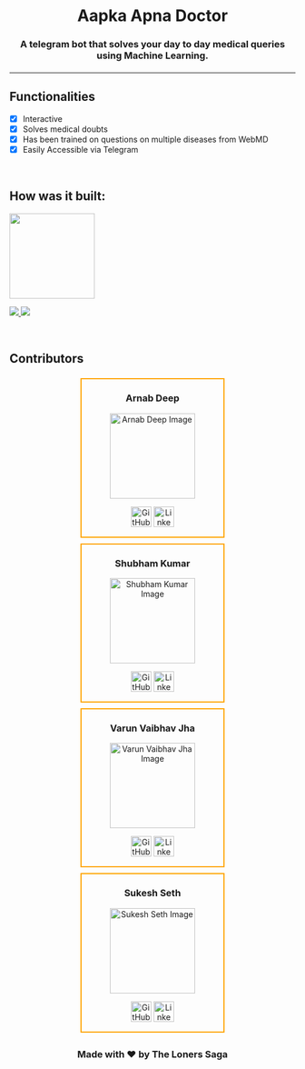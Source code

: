 <p align="center">
	<h1 align="center">Aapka Apna Doctor</h1>
	<h3 align="center">A telegram bot that solves your day to day medical queries using Machine Learning.<h4>
</p>

---

## Functionalities
- [x]  Interactive
- [x]  Solves medical doubts
- [x]  Has been trained on questions on multiple diseases from WebMD
- [x]  Easily Accessible via Telegram

<br>

## How was it built:
<img src="https://raw.githubusercontent.com/RasaHQ/rasa-nlu-examples/master/square-logo.svg" height="150px">
<p>
<img src="https://img.shields.io/badge/Built%20with%20Python3-%231DA1F2.svg?&style=for-the-badge&logo=Python&logoColor=white&color=E34F26"><a href="#">
<img src="https://img.shields.io/badge/Use%20Now%20on%20Telegram-%231DA1F2.svg?&style=for-the-badge&logo=Telegram&logoColor=white&color=2CA5E0"></a>
</p>

<br>

<!-- ## Instructions to run

* Pre-requisites:
	-  < insert pre-requisite >
	-  < insert pre-requisite >

* < directions to install > 
```bash
< insert code >
```

* < directions to execute >

```bash
< insert code > 
```
-->

## Contributors

<!--style>
	.flexbox{
		display: flex;
		flex-wrap: wrap;
		width: 100%;
		justify-content: center;
	}
	.contributer{
		min-width: 250px;
		border: 2px solid #ffa400;
		margin: 5px;
	}
</style-->

<div class="flexbox" style="display: flex; flex-wrap: wrap; width: 100%; justify-content: center;">

<div class="contributer" align="center" style="min-width: 250px; border: 2px solid #ffa400; margin: 5px;">
<h3>Arnab Deep</h3>
<p align="center">
<img src = "https://avatars2.githubusercontent.com/u/49037005?s=460&u=5141a8e80dcb54841dc20263a1db94d8dff0775c&v=4" width="150" height="150" alt="Arnab Deep Image">
</p>
<p align="center">
<a href = "https://github.com/arnoob16"><img src = "http://www.iconninja.com/files/241/825/211/round-collaboration-social-github-code-circle-network-icon.svg" width="36" height = "36" alt="GitHub"/></a>
<a href = "https://www.linkedin.com/in/arnabdeep/">
<img src = "http://www.iconninja.com/files/863/607/751/network-linkedin-social-connection-circular-circle-media-icon.svg" width="36" height="36" alt="LinkedIn"/>
</a>
</p>
</div>

<div class="contributer" align="center" style="min-width: 250px; border: 2px solid #ffa400; margin: 5px;">
<h3>Shubham Kumar</h3>
<p align="center">
<img src = "https://avatars2.githubusercontent.com/u/42847318?s=460&u=d3eb6213ba4a752bd93925ba0842cb954c19c4ad&v=4" width="150" height="150" alt="Shubham Kumar Image">
</p>
<p align="center">
<a href = "https://github.com/zyberg2091"><img src = "http://www.iconninja.com/files/241/825/211/round-collaboration-social-github-code-circle-network-icon.svg" width="36" height = "36" alt="GitHub"/></a>
<a href = "https://www.linkedin.com/in/shubham-kumar-7b0a5a16a/">
<img src = "http://www.iconninja.com/files/863/607/751/network-linkedin-social-connection-circular-circle-media-icon.svg" width="36" height="36" alt="LinkedIn"/>
</a>
</p>
</div>

<div class="contributer" align="center" style="min-width: 250px; border: 2px solid #ffa400; margin: 5px;">
<h3>Varun Vaibhav Jha</h3>
<p align="center">
<img src = "https://avatars1.githubusercontent.com/u/60656060?s=400&u=20e1aa0e8535c482604c28887d9ace7980c26e57&v=4" width="150" height="150" alt="Varun Vaibhav Jha Image">
</p>
<p align="center">
<a href = "https://github.com/varunvjha">
<img src = "http://www.iconninja.com/files/241/825/211/round-collaboration-social-github-code-circle-network-icon.svg" width="36" height = "36" alt="GitHub"/></a>
<a href = "https://www.linkedin.com/in/varunvjha/">
<img src = "http://www.iconninja.com/files/863/607/751/network-linkedin-social-connection-circular-circle-media-icon.svg" width="36" height="36" alt="LinkedIn"/>
</a>
</p>
</div>

<div class="contributer" align="center" style="min-width: 250px; border: 2px solid #ffa400; margin: 5px;">
<h3>Sukesh Seth</h3>
<p align="center">
<img src = "https://avatars1.githubusercontent.com/u/41232037?s=460&u=1dd6e5dfc480d382ae0621e46cdd0819046a94c5&v=4" width="150" height="150" alt="Sukesh Seth Image">
</p>
<p align="center">
<a href = "https://github.com/sukesh2000">
<img src = "http://www.iconninja.com/files/241/825/211/round-collaboration-social-github-code-circle-network-icon.svg" width="36" height = "36" alt="GitHub"/></a>
<a href = "https://www.linkedin.com/in/sukeshseth/">
<img src = "http://www.iconninja.com/files/863/607/751/network-linkedin-social-connection-circular-circle-media-icon.svg" width="36" height="36" alt="LinkedIn"/>
</a>
</p>
</div>

</div>

<h3 align="center">
	Made with ❤️ by The Loners Saga
</h3>

